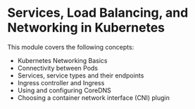 # Services, Load Balancing, and Networking in Kubernetes

This module covers the following concepts:
  
  - Kubernetes Networking Basics
  - Connectivity between Pods
  - Services, service types and their endpoints
  - Ingress controller and Ingress
  - Using and configuring CoreDNS
  - Choosing a container network interface (CNI) plugin

 